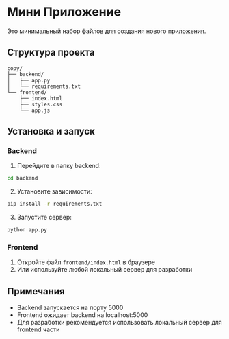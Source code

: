 # Мини Приложение

Это минимальный набор файлов для создания нового приложения.

## Структура проекта

```
copy/
├── backend/
│   ├── app.py
│   └── requirements.txt
└── frontend/
    ├── index.html
    ├── styles.css
    └── app.js
```

## Установка и запуск

### Backend

1. Перейдите в папку backend:
```bash
cd backend
```

2. Установите зависимости:
```bash
pip install -r requirements.txt
```

3. Запустите сервер:
```bash
python app.py
```

### Frontend

1. Откройте файл `frontend/index.html` в браузере
2. Или используйте любой локальный сервер для разработки

## Примечания

- Backend запускается на порту 5000
- Frontend ожидает backend на localhost:5000
- Для разработки рекомендуется использовать локальный сервер для frontend части 